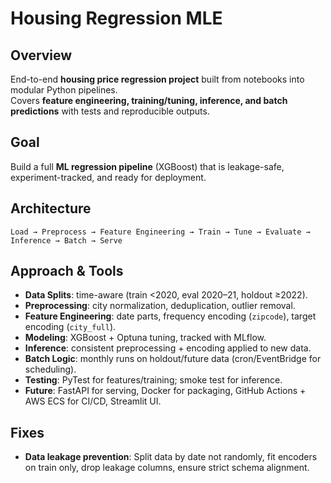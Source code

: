 # Housing Regression MLE

## Overview
End-to-end **housing price regression project** built from notebooks into modular Python pipelines.  
Covers **feature engineering, training/tuning, inference, and batch predictions** with tests and reproducible outputs.

## Goal
Build a full **ML regression pipeline** (XGBoost) that is leakage-safe, experiment-tracked, and ready for deployment.

## Architecture
`Load → Preprocess → Feature Engineering → Train → Tune → Evaluate → Inference → Batch → Serve`

## Approach & Tools
- **Data Splits**: time-aware (train <2020, eval 2020–21, holdout ≥2022).  
- **Preprocessing**: city normalization, deduplication, outlier removal.  
- **Feature Engineering**: date parts, frequency encoding (`zipcode`), target encoding (`city_full`).  
- **Modeling**: XGBoost + Optuna tuning, tracked with MLflow.  
- **Inference**: consistent preprocessing + encoding applied to new data.  
- **Batch Logic**: monthly runs on holdout/future data (cron/EventBridge for scheduling).  
- **Testing**: PyTest for features/training; smoke test for inference.  
- **Future**: FastAPI for serving, Docker for packaging, GitHub Actions + AWS ECS for CI/CD, Streamlit UI.

## Fixes
- **Data leakage prevention**: Split data by date not randomly, fit encoders on train only, drop leakage columns, ensure strict schema alignment.
